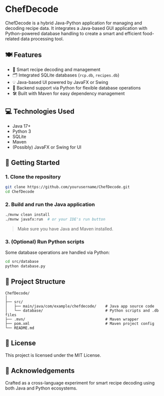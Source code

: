# ChefDecode

ChefDecode is a hybrid Java-Python application for managing and decoding recipe data. It integrates a Java-based GUI application with Python-powered database handling to create a smart and efficient food-related data processing tool.

## 🍽️ Features

- 🧠 Smart recipe decoding and management  
- 🗂️ Integrated SQLite databases (`rcp.db`, `recipes.db`)  
- 💡 Java-based UI powered by JavaFX or Swing  
- 🐍 Backend support via Python for flexible database operations  
- 🛠️ Built with Maven for easy dependency management

## 💻 Technologies Used

- Java 17+  
- Python 3  
- SQLite  
- Maven  
- (Possibly) JavaFX or Swing for UI

## 🚀 Getting Started

### 1. Clone the repository

```bash
git clone https://github.com/yourusername/ChefDecode.git
cd ChefDecode
```

### 2. Build and run the Java application

```bash
./mvnw clean install
./mvnw javafx:run  # or your IDE's run button
```

> Make sure you have Java and Maven installed.

### 3. (Optional) Run Python scripts

Some database operations are handled via Python:

```bash
cd src/database
python database.py
```

## 📁 Project Structure

```
ChefDecode/
│
├── src/
│   ├── main/java/com/example/chefdecode/    # Java app source code
│   └── database/                            # Python scripts and .db files
├── .mvn/                                    # Maven wrapper
├── pom.xml                                  # Maven project config
└── README.md
```

## 📄 License

This project is licensed under the MIT License.

## 🙌 Acknowledgements

Crafted as a cross-language experiment for smart recipe decoding using both Java and Python ecosystems.
